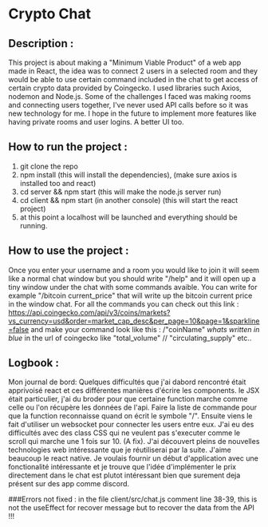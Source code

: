 # Crypto Chat 
## Description :
This project is about making a "Minimum Viable Product" of a web app made in React, the idea was to connect 2 users in a selected room and they would be able
to use certain command included in the chat to get access of certain crypto data provided by Coingecko. I used libraries such Axios, nodemon and Node.js.
Some of the challenges I faced was making rooms and connecting users together, I've never used API calls before so it was new technology for me. 
I hope in the future to implement more features like having private rooms and user logins. A better UI too.
## How to run the project : 
1. git clone the repo
2. npm install (this will install the dependencies), (make sure axios is installed too and react)
3. cd server && npm start (this will make the node.js server run)
4. cd client && npm start (in another console) (this will start the react project)
5. at this point a localhost will be launched and everything should be running.
## How to use the project :
Once you enter your username and a room you would like to join it will seem like a normal chat window but you should write "/help" and it will open up
a tiny window under the chat with some commands avaible. You can write for example "/bitcoin current_price" that will write up the bitcoin current price in
the window chat. 
For all the commands you can check out this link : https://api.coingecko.com/api/v3/coins/markets?vs_currency=usd&order=market_cap_desc&per_page=10&page=1&sparkline=false
and make your command look like this : /"coinName" *whats written in blue* in the url of coingecko like "total_volume" // "circulating_supply" etc..








## Logbook : 

Mon journal de bord: 
Quelques difficultés que j'ai dabord rencontré était apprivoisé react et ces différentes manières d'écrire les components. le JSX était particulier,
j'ai du broder pour que certaine function marche comme celle ou l'on récupère les données de l'api. Faire la liste de commande pour que la function reconnaisse 
quand on écrit le symbole "/". Ensuite viens le fait d'utiliser un websocket pour connecter les users entre eux. J'ai eu des difficultés avec des class CSS qui
ne veulent pas s'executer comme le scroll qui marche une 1 fois sur 10. (A fix). J'ai découvert pleins de nouvelles technologies web intéressante que je 
réutiliserai par la suite. J'aime beaucoup le react native. Je voulais fournir un début d'application avec une fonctionalité intéressante et je trouve que 
l'idée d'implémenter le prix directement dans le chat est plutot intéressant bien que surement deja présent sur des app comme discord. 


###Errors not fixed :
in the file client/src/chat.js comment line 38-39, this is not the useEffect for recover message but to recover the data from the API !!!
